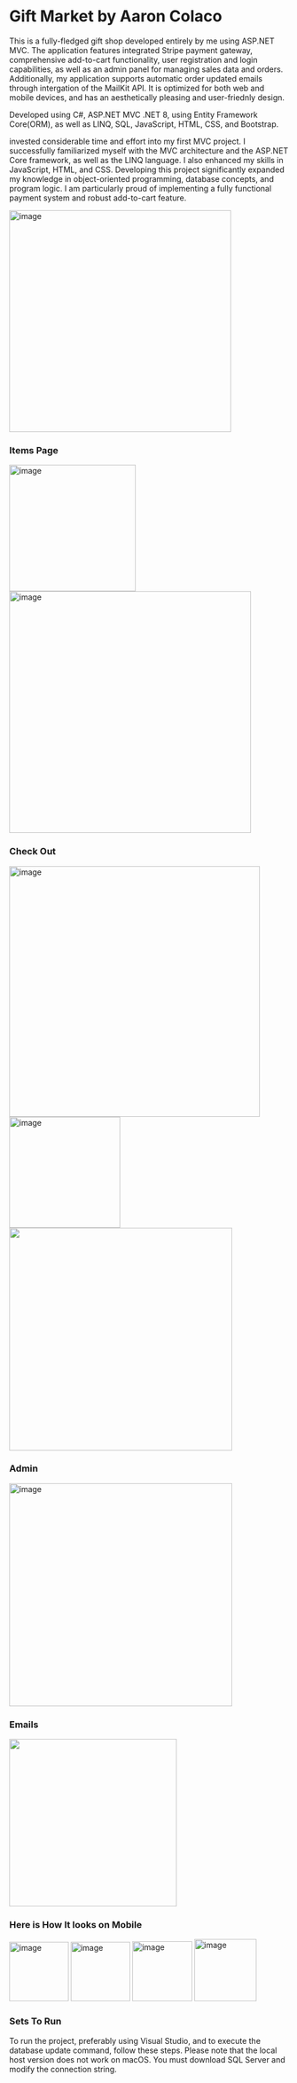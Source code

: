 <h1>Gift Market by Aaron Colaco</h1>

<p>This is a fully-fledged gift shop developed entirely by me using ASP.NET MVC. The application features integrated Stripe payment gateway, comprehensive add-to-cart functionality, user registration and login capabilities, as well as an admin panel for managing sales data and orders. Additionally, my application supports automatic order updated emails through intergation of the MailKit API. It is optimized for both web and mobile devices, and has an aesthetically pleasing and user-friednly design.</p>

<p>Developed using C#, ASP.NET MVC .NET 8, using Entity Framework Core(ORM), as well as LINQ, SQL, JavaScript, HTML, CSS, and Bootstrap.</p>
invested considerable time and effort into my first MVC project. I successfully familiarized myself with the MVC architecture and the ASP.NET Core framework, as well as the LINQ language. I also enhanced my skills in JavaScript, HTML, and CSS. Developing this project significantly expanded my knowledge in object-oriented programming, database concepts, and program logic. I am particularly proud of implementing a fully functional payment system and robust add-to-cart feature.</p>

<img width="400" alt="image" src="https://github.com/Aaron-Colaco/AaronColacoAsp.NETProject/assets/124656145/eafa95f8-bb6b-4454-9e0a-698fc68c2d5d">


<h3>Items Page</h3>
<img width="228" alt="image" src="https://github.com/Aaron-Colaco/AaronColacoAsp.NETProject/assets/124656145/69d46d2c-1f1f-4487-a1f5-14c34c0ef659">

<img width="436" alt="image" src="https://github.com/Aaron-Colaco/AaronColacoAsp.NETProject/assets/124656145/8c7006f0-990b-4539-9d32-c16007abdca2">


<h3>Check Out</h3>
<img width="452" alt="image" src="https://github.com/Aaron-Colaco/AaronColacoAsp.NETProject/assets/124656145/dbf0ce12-0676-4fe9-8def-1284c22c7be2">
<img width="200" alt="image" src="https://github.com/Aaron-Colaco/AaronColacoAsp.NETProject/assets/124656145/071411af-a2b2-46fc-8ea3-ccfa0e2c729e">
<img width="402" src="https://github.com/Aaron-Colaco/AaronColacoAsp.NETProject/assets/124656145/63fd39c5-bcd4-423b-ae2f-9e82a5491663">


<h3>Admin</h3>
<img width="402" alt="image" src="https://github.com/Aaron-Colaco/AaronColacoAsp.NETProject/assets/124656145/850b868a-42d1-4cb4-ae87-678a5b4ecc98">


<h3>Emails</h3>
<img width="302" src="https://github.com/Aaron-Colaco/AaronColacoAsp.NETProject/assets/124656145/09f0f192-54a5-4046-8e25-2279c63cd767">


<h3>Here is How It looks on Mobile</h3>
<img width="107" alt="image" src="https://github.com/Aaron-Colaco/AaronColacoAsp.NETProject/assets/124656145/e8de7039-eac5-4e5d-9e57-6f38a94c0402">
<img width="107" alt="image" src="https://github.com/Aaron-Colaco/AaronColacoAsp.NETProject/assets/124656145/fe2753ae-eb56-4b4e-ab24-b347219b0ab6">
<img width="108" alt="image" src="https://github.com/Aaron-Colaco/AaronColacoAsp.NETProject/assets/124656145/d8ffba1a-1c1b-4814-9700-cd98eb9fff3a">

<img width="112" alt="image" src="https://github.com/Aaron-Colaco/AaronColacoAsp.NETProject/assets/124656145/be5ee00f-ce6d-4c01-9d42-bedb96812d26">

<h3>Sets To Run</h3>
<p>
To run the project, preferably using Visual Studio, and to execute the database update command, follow these steps. Please note that the local host version does not work on macOS. You must download SQL Server and modify the connection string.
</p>
